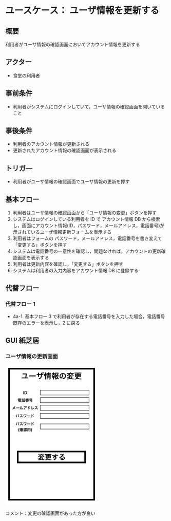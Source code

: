 # ユースケース： ユーザ情報を更新する

## 概要

利用者がユーザ情報の確認画面においてアカウント情報を更新する

## アクター

- 食堂の利用者

## 事前条件

- 利用者がシステムにログインしていて，ユーザ情報の確認画面を開いていること

## 事後条件

- 利用者のアカウント情報が更新される
- 更新されたアカウント情報の確認画面が表示される

## トリガ―

- 利用者がユーザ情報の確認画面でユーザ情報の更新を押す

## 基本フロー

1. 利用者はユーザ情報の確認画面から「ユーザ情報の変更」ボタンを押す
2. システムはログインしている利用者を ID で アカウント情報 DB から検索し，画面にアカウント情報(ID，パスワード，メールアドレス，電話番号)が示されているユーザ情報更新フォームを表示する
3. 利用者はフォームの パスワード，メールアドレス，電話番号を書き変えて「変更する」ボタンを押す
4. システムは電話番号の一意性を確認し，問題なければ，アカウントの更新確認画面を表示する
5. 利用者は更新内容を確認し，「変更する」ボタンを押す
6. システムは利用者の入力内容をアカウント情報 DB に登録する

## 代替フロー

### 代替フロー 1

- 4a-1. 基本フロー 3 で利用者が存在する電話番号を入力した場合，電話番号既存のエラーを表示し，2 に戻る

## GUI 紙芝居

### ユーザ情報の更新画面

<img src="./picture/ChangeRegistration.png">

コメント：変更の確認画面があった方が良い
